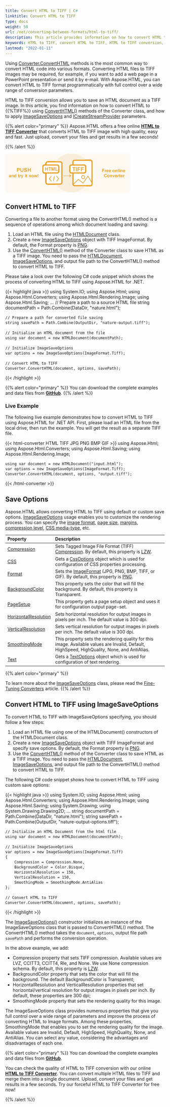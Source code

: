 ```yaml
---
title: Convert HTML to TIFF | C#
linktitle: Convert HTML to TIFF
type: docs
weight: 50
url: /net/converting-between-formats/html-to-tiff/
description: This article provides information on how to convert HTML to TIFF using Aspose.HTML API. You will learn about the supported HTML to TIFF conversion scenarios and consider examples to illustrate them.  
keywords: HTML to TIFF, convert HTML to TIFF, HTML to TIFF conversion, HTML to TIFF converter, save options
lastmod: "2022-01-11"
---
```

<link href="./../../style.css" rel="stylesheet" type="text/css" />

Using [Converter.ConvertHTML](https://apireference.aspose.com/html/net/aspose.html.converters/converter/methods/converthtml/index) methods is the most common way to convert HTML code into various formats. Converting HTML files to TIFF images may be required, for example, if you want to add a web page in a PowerPoint presentation or send it by e-mail. With Aspose.HTML, you can convert HTML to TIFF format programmatically with full control over a wide range of conversion parameters. 

HTML to TIFF conversion allows you to save an HTML document as a TIFF image. In this article, you find information on how to convert  HTML to {{%TIFF%}} using [ConvertHTML()](https://apireference.aspose.com/html/net/aspose.html.converters/converter/methods/index) methods of the Converter class, and how to apply [ImageSaveOptions](https://apireference.aspose.com/html/net/aspose.html.saving/imagesaveoptions) and [ICreateStreamProvider](https://apireference.aspose.com/html/net/aspose.html.io/icreatestreamprovider) parameters.

{{% alert color="primary" %}}
Aspose.HTML offers a free online <a href="https://products.aspose.app/html/conversion/html-to-tiff" target="_blank">**HTML to TIFF Converter**</a> that converts HTML to TIFF image with high quality, easy and fast. Just upload, convert your files and get results in a few seconds!

{{% /alert %}}

<a href="https://products.aspose.app/html/conversion/html-to-tiff" target="_blank">![Text "Banner HTML to TIFF Converter"](html-to-tiff.png#center)</a>

## **Convert HTML to TIFF**
Converting a file to another format using the ConvertHTML() method is a sequence of operations among which document loading and saving:

1. Load an HTML file using the [HTMLDocument](https://apireference.aspose.com/html/net/aspose.html/htmldocument) class.
1. Create a new [ImageSaveOptions](https://apireference.aspose.com/html/net/aspose.html.saving/imagesaveoptions) object with TIFF ImageFormat. By default, the Format property is [PNG](https://apireference.aspose.com/html/net/aspose.html.rendering.image/imageformat).
1. Use the [ConvertHTML()](https://apireference.aspose.com/html/net/aspose.html.converters.converter/converthtml/methods/3) method of the Converter class to save HTML as a TIFF image. You need to pass the [HTMLDocument](https://apireference.aspose.com/html/net/aspose.html/htmldocument), [ImageSaveOptions](https://apireference.aspose.com/html/net/aspose.html.saving/imagesaveoptions), and output file path to the ConvertHTML() method to convert HTML to TIFF.

Please take a look over the following C# code snippet which shows the process of converting HTML to TIFF using Aspose.HTML for .NET.

{{< highlight java >}}
using System.IO;
using Aspose.Html;
using Aspose.Html.Converters;
using Aspose.Html.Rendering.Image;
using Aspose.Html.Saving;
...
    // Prepare a path to a source HTML file
    string documentPath = Path.Combine(DataDir, "nature.html");

    // Prepare a path for converted file saving 
    string savePath = Path.Combine(OutputDir, "nature-output.tiff");
    
    // Initialize an HTML document from the file
    using var document = new HTMLDocument(documentPath);
    
    // Initialize ImageSaveOptions 
    var options = new ImageSaveOptions(ImageFormat.Tiff);
    
    // Convert HTML to TIFF
    Converter.ConvertHTML(document, options, savePath);
{{< /highlight >}}

{{% alert color="primary" %}} 
You can download the complete examples and data files from [**GitHub**](https://github.com/aspose-html/Aspose.HTML-Documentation/tree/main/content/tests-net).
{{% /alert %}}

### **Live Example**
The following live example demonstrates how to convert HTML to TIFF using Aspose.HTML for .NET API. First, please load an HTML file from the local drive, then run the example. You will get the result as a separate TIFF file.

{{< html-converter HTML TIFF JPG PNG BMP GIF  >}}
using Aspose.Html;
using Aspose.Html.Converters;
using Aspose.Html.Saving;
using Aspose.Html.Rendering.Image;

    using var document = new HTMLDocument("input.html");    
    var options = new ImageSaveOptions(ImageFormat.Tiff);   
    Converter.ConvertHTML(document, options, "output.tiff");   
{{< /html-converter >}}

## **Save Options**
Aspose.HTML allows converting HTML to TIFF using default or custom save options. [ImageSaveOptions](https://apireference.aspose.com/html/net/aspose.html.saving/imagesaveoptions) usage enables you to customize the rendering process. You can specify the [image format](https://apireference.aspose.com/html/net/aspose.html.rendering.image/imageformat), [page size](https://apireference.aspose.com/html/net/aspose.html.rendering/renderingoptions/properties/pagesetup), [margins](https://apireference.aspose.com/html/net/aspose.html.drawing/page/properties/margin), [compression level](https://apireference.aspose.com/html/net/aspose.html.rendering.image/compression), [CSS media-type](https://apireference.aspose.com/html/net/aspose.html.rendering/mediatype), etc. 

| Property                                                     | Description                                                  |
| :----------------------------------------------------------- | :----------------------------------------------------------- |
| [Compression](https://apireference.aspose.com/html/net/aspose.html.rendering.image/compression) | Sets Tagged Image File Format (TIFF) [Compression](https://apireference.aspose.com/html/net/aspose.html.rendering.image/compression). By default, this property is [LZW](https://apireference.aspose.com/html/net/aspose.html.rendering.image/compression). |
| [CSS](https://apireference.aspose.com/html/net/aspose.html.rendering/mediatype) | Gets a [CssOptions](https://apireference.aspose.com/html/net/aspose.html.rendering/cssoptions) object which is used for configuration of CSS properties processing. |
| [Format](https://apireference.aspose.com/html/net/aspose.html.rendering.image/imageformat) | Sets the [ImageFormat](https://apireference.aspose.com/html/net/aspose.html.rendering.image/imageformat) (JPG, PNG, BMP, TIFF, or GIF). By default, this property is [PNG](https://apireference.aspose.com/html/net/aspose.html.rendering.image/imageformat). |
| [BackgroundColor](https://apireference.aspose.com/html/net/aspose.html.rendering/renderingoptions/properties/backgroundcolor) | This property sets the color that will fill the background. By default, this property is Transparent. |
| [PageSetup](https://apireference.aspose.com/html/net/aspose.html.rendering/renderingoptions/properties/pagesetup) | This property gets a page setup object and uses it for configuration output page-set. |
| [HorizontalResolution](https://apireference.aspose.com/html/net/aspose.html.rendering.image/imagerenderingoptions/properties/horizontalresolution) | Sets horizontal resolution for output images in pixels per inch. The default value is 300 dpi. |
| [VerticalResolution](https://apireference.aspose.com/html/net/aspose.html.rendering.image/imagerenderingoptions/properties/verticalresolution) | Sets vertical resolution for output images in pixels per inch. The default value is 300 dpi. |
| [SmoothingMode](https://apireference.aspose.com/html/net/aspose.html.rendering.image/imagerenderingoptions/properties/smoothingmode) | This property sets the rendering quality for this image.  Available values are Invalid, Default, HighSpeed, HighQuality, None, and AntiAlias. |
| [Text](https://apireference.aspose.com/html/net/aspose.html.rendering.image/imagerenderingoptions/properties/text) | Gets a [TextOptions](https://apireference.aspose.com/html/net/aspose.html.rendering.image/textoptions) object which is used for configuration of text rendering. |

{{% alert color="primary" %}} 

To learn more about the [ImageSaveOptions](https://apireference.aspose.com/html/net/aspose.html.saving/imagesaveoptions) class, please read the [Fine-Tuning Converters](/html/net/converting-between-formats/fine-tuning-converters/) article.
{{% /alert %}}

## **Convert HTML to TIFF using ImageSaveOptions**

To convert HTML to TIFF with ImageSaveOptions specifying, you should follow a few steps: 

1. Load an HTML file using one of the HTMLDocument() constructors of the HTMLDocument class. 
1. Create a new [ImageSaveOptions](https://apireference.aspose.com/html/net/aspose.html.saving/imagesaveoptions) object with TIFF ImageFormat and specify save options. By default, the Format property is [PNG](https://apireference.aspose.com/html/net/aspose.html.rendering.image/imageformat).
1. Use the [ConvertHTML()](https://apireference.aspose.com/html/net/aspose.html.converters.converter/converthtml/methods/3) method of the  Converter class to save HTML as a TIFF image. You need to pass the [HTMLDocument](https://apireference.aspose.com/html/net/aspose.html/htmldocument), [ImageSaveOptions](https://apireference.aspose.com/html/net/aspose.html.saving/imagesaveoptions), and output file path to the ConvertHTML() method to convert HTML to TIFF.

The following C# code snippet shows how to convert HTML to TIFF using custom save options:

{{< highlight java >}}
using System.IO;
using Aspose.Html;
using Aspose.Html.Converters;
using Aspose.Html.Rendering.Image;
using Aspose.Html.Saving;
using System.Drawing;
using System.Drawing.Drawing2D;
...
    string documentPath = Path.Combine(DataDir, "nature.html");
    string savePath = Path.Combine(OutputDir, "nature-output-options.tiff");

    // Initialize an HTML Document from the html file
    using var document = new HTMLDocument(documentPath);
    
    // Initialize ImageSaveOptions 
    var options = new ImageSaveOptions(ImageFormat.Tiff)
    {
        Compression = Compression.None,
        BackgroundColor = Color.Bisque,
        HorizontalResolution = 150,
        VerticalResolution = 150,
        SmoothingMode = SmoothingMode.AntiAlias
    };
    
    // Convert HTML to TIFF
    Converter.ConvertHTML(document, options, savePath);   
{{< /highlight >}}

The [ImageSaveOptions()](https://apireference.aspose.com/html/net/aspose.html.saving/imagesaveoptions/constructors/main) constructor initializes an instance of the ImageSaveOptions class that is passed to ConvertHTML() method. The ConvertHTML() method takes the `document`, `options`,  output file path `savePath` and performs the conversion operation.

In the above example, we add:
 - Compression property that sets TIFF compression. Available values are LVZ, CCITT3, CCITT4, Rle, and None. We use None compression schema. By default, this property is [LZW](https://apireference.aspose.com/html/net/aspose.html.rendering.image/compression).
 - BackgroundColor property that sets the color that will fill the background. The default BackgroundColor is Transparent;
 - HorizontalResolution and VerticalResolution properties that set horizontal/vertical resolution for output images in pixels per inch. By default, these properties are 300 dpi;
 - SmoothingMode property that sets the rendering quality for this image. 

The ImageSaveOptions class provides numerous properties that give you full control over a wide range of parameters and improve the process of converting HTML to Image formats. Among these properties, SmoothingMode that enables you to set the rendering quality for the image.  Available values are Invalid, Default, HighSpeed, HighQuality, None, and AntiAlias. You can select any value, considering the advantages and disadvantages of each one.

{{% alert color="primary" %}} 
You can download the complete examples and data files from [**GitHub**](https://github.com/aspose-html/Aspose.HTML-Documentation/tree/main/content/tests-net).

You can check the quality of HTML to TIFF conversion with our online [**HTML to TIFF Converter**](https://products.aspose.app/html/conversion/html-to-tiff). You can convert multiple HTML files to TIFF and merge them into a single document. Upload, convert your files and get results in a few seconds. Try our forceful HTML to TIFF Converter for free now!

{{% /alert %}}







